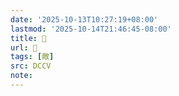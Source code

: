 ```yaml
---
date: '2025-10-13T10:27:19+08:00'
lastmod: '2025-10-14T21:46:45-08:00'
title: 􀊫
url: 􀊫
tags: [敵]
src: DCCV
note:
---
```


